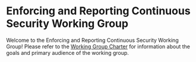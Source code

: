 # Enforcing and Reporting Continuous Security Working Group
Welcome to the Enforcing and Reporting Continuous Security Working Group! Please refer to the [Working Group Charter](charter.md) for information about the goals and primary audience of the working group. 
